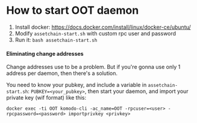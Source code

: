 # How to start OOT daemon

1. Install docker: https://docs.docker.com/install/linux/docker-ce/ubuntu/
2. Modify `assetchain-start.sh` with custom rpc user and password
3. Run it: `bash assetchain-start.sh`


#### Eliminating change addresses
Change addresses use to be a problem. But if you're gonna use only 1 address per daemon, then there's a solution.

You need to know your pubkey, and include a variable in `assetchain-start.sh`: `PUBKEY=<your_pubkey>`, then start your daemon, and import your private key (wif format) like this:

```
docker exec -ti OOT komodo-cli -ac_name=OOT -rpcuser=<user> -rpcpassword=<password> importprivkey <privkey>
```
